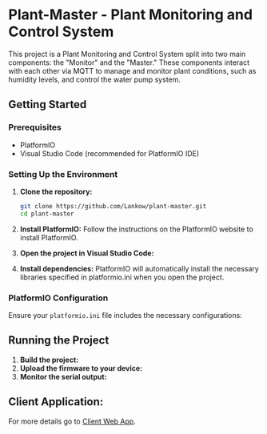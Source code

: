 # Plant-Master - Plant Monitoring and Control System

This project is a Plant Monitoring and Control System split into two main components: the "Monitor" and the "Master." These components interact with each other via MQTT to manage and monitor plant conditions, such as humidity levels, and control the water pump system.

## Getting Started

### Prerequisites

- PlatformIO
- Visual Studio Code (recommended for PlatformIO IDE)

### Setting Up the Environment

1. **Clone the repository:**

   ```sh
   git clone https://github.com/Lankow/plant-master.git
   cd plant-master
   ```

2. **Install PlatformIO:**
   Follow the instructions on the PlatformIO website to install PlatformIO.

3. **Open the project in Visual Studio Code:**

4. **Install dependencies:**
   PlatformIO will automatically install the necessary libraries specified in platformio.ini when you open the project.

### PlatformIO Configuration

Ensure your `platformio.ini` file includes the necessary configurations:

## Running the Project

1. **Build the project:**
2. **Upload the firmware to your device:**
3. **Monitor the serial output:**

## Client Application:

For more details go to [Client Web App](https://github.com/Lankow/plant-master/tree/main/plant-master-client).
